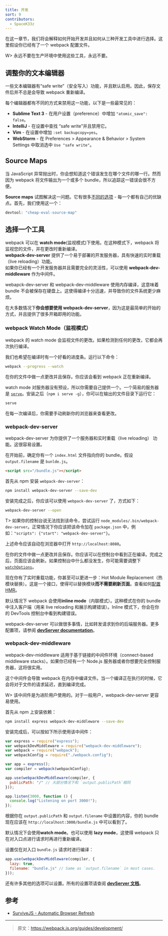 ```yaml
---
title: 开发
sort: 9
contributors:
  - SpaceK33z
---
```


在这一章节，我们将会解释如何开始开发并且如何从三种开发工具中进行选择。这里假设你已经有了一个 webpack 配置文件。

W> 永远不要在生产环境中使用这些工具，永远不要。

## 调整你的文本编辑器

一些文本编辑器有“safe write”（安全写入）功能，并且默认启用。因此，保存文件后并不总是会导致 webpack 重新编译。

每个编辑器都有不同的方式来禁用这一功能，以下是一些最常见的：

* **Sublime Text 3** - 在用户设置（preference）中增加 `"atomic_save": false`。
* **IntelliJ** - 在设置中查找 “safe write”并且禁用它。
* **Vim** - 在设置中增加 `:set backupcopy=yes`。
* **WebStorm** - 在 Preferences > Appearance & Behavior > System Settings 中取消选中 `Use "safe write"`。

## Source Maps

当 JavaScript 异常抛出时，你会想知道这个错误发生在哪个文件的哪一行。然而因为 webpack 将文件输出为一个或多个 bundle，所以追踪这一错误会很不方便。

**Source maps** 试图解决这一问题。它有很多[不同的选项](/configuration/devtool) - 每一个都有自己的优缺点。首先，我们使用这一个：

```js
devtool: "cheap-eval-source-map"
```

## 选择一个工具

webpack 可以在 **watch mode**(监视模式)下使用。在这种模式下，webpack 将监视您的文件，并在更改时重新编译。  
**webpack-dev-server** 提供了一个易于部署的开发服务器，具有快速的实时重载（live reloading）功能。  
如果你已经有一个开发服务器并且需要完全的灵活性，可以使用 **webpack-dev-middleware** 作为中间件。  

webapck-dev-server 和 webpack-dev-middleware 使用内存编译，这意味着 bundle 不会被保存在硬盘上。这使得编译十分迅速，并导致你的文件系统更少麻烦。

在大多数情况下**你会想要使用 webpack-dev-server**，因为这是最简单的开始的方式，并且提供了很多开箱即用的功能。

### webpack Watch Mode（监视模式）

webpack 的 watch mode 会监视文件的更改。如果检测到任何的更改，它都会再次执行编译。 

我们也希望在编译时有一个好看的进度条。运行以下命令：

```bash
webpack --progress --watch
```

在你的文件中做一点更改并且保存。你应该会看到 webpack 正在重新编译。

watch mode 对服务器没有预设，所以你需要自己提供一个。一个简易的服务器是 [`serve`](https://github.com/tj/serve)。安装之后（`npm i serve -g`），你可以在输出的文件目录下运行它：

```bash
serve
```

在每一次编译后，你需要手动刷新你的浏览器来查看更改。

### webpack-dev-server

webpack-dev-server 为你提供了一个服务器和实时重载（live reloading） 功能。这很容易设置。

在开始前，确定你有一个 `index.html` 文件指向你的 bundle。假设 `output.filename` 是 `bunlde.js`。

```html
<script src="/bundle.js"></script>
```

首先从 npm 安装 `webpack-dev-server`：

```bash
npm install webpack-dev-server --save-dev
```

安装完成之后，你应该可以使用 `webpack-dev-server` 了，方式如下：

```bash
webpack-dev-server --open
```

T> 如果你的控制台说无法找到该命令，尝试运行 `node_modules/.bin/webpack-dev-server`。正常情况下你应该把该命令加在 `package.json` 中，例如：`"scripts": {"start": "webpack-dev-server"}`。 

上述命令应该自动在浏览器中打开 `http://localhost:8080`。

在你的文件中做一点更改并且保存。你应该可以在控制台中看到正在编译。完成之后，页面应该会刷新。如果控制台中什么都没发生，你可能需要调整下 [`watchOptions`](/configuration/dev-server#devserver-watchoptions-)。

现在你有了实时重载功能，你甚至可以更进一步：Hot Module Replacement（热模块替换）。这是一个接口，使得可以替换模块**而不需要刷新页面**。查看如何[配置 HMR](/guides/hmr-react)。

默认情况下 webpack 会使用**inline mode**（内联模式）。这种模式在你的 bundle 中注入客户端（用来 live reloading 和展示构建错误）。Inline 模式下，你会在你的 DevTools 控制台中看到构建错误。

webpack-dev-server 可以做很多事情，比如转发请求到你的后端服务器。更多配置项，请参阅 [**devServer documentation**](/configuration/dev-server)。

### webpack-dev-middleware

webpack-dev-middleware 适用于基于链接的中间件环境（connect-based middleware stacks）。如果你已经有一个 Node.js 服务器或者你想要完全控制服务器，这将很实用。

这个中间件会导致 webpack 在内存中编译文件。当一个编译正在执行的时候，它会将对于文件的请求延迟，直到编译完成。

W> 该中间件是为进阶用户使用的。对于一般用户，webpack-dev-server 更容易使用。

首先从 npm 上安装依赖：

```bash
npm install express webpack-dev-middleware --save-dev
```

安装完成后，可以按如下所示使用该中间件：

```js
var express = require("express");
var webpackDevMiddleware = require("webpack-dev-middleware");
var webpack = require("webpack");
var webpackConfig = require("./webpack.config");

var app = express();
var compiler = webpack(webpackConfig);

app.use(webpackDevMiddleware(compiler, {
  publicPath: "/" // 大部分情况下和 `output.publicPath`相同
}));

app.listen(3000, function () {
  console.log("Listening on port 3000!");
});
```

根据你在 `output.publicPath` 和 `output.filename` 中设置的内容，你的 bundle 现在应该在 `http://localhost:3000/bundle.js` 中可以看到了。

默认情况下会使用**watch mode**。也可以使用 **lazy mode**，这使得 webpack 只在对入口点进行请求时再进行重新编译。

设置仅在对入口 `bundle.js` 请求时进行编译：

```js
app.use(webpackDevMiddleware(compiler, {
  lazy: true,
  filename: "bundle.js" // Same as `output.filename` in most cases.
}));
```

还有许多其他的选项可以设置。所有的设置项请查阅 [**devServer 文档**](/configuration/dev-server)。

## 参考

* [SurviveJS - Automatic Browser Refresh](http://survivejs.com/webpack/developing-with-webpack/automatic-browser-refresh/)

***

> 原文：https://webpack.js.org/guides/development/